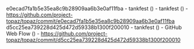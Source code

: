 e0ecad7fa1b5e35ea8c9b28909aa6b3e0af11fba - tankfest () - tankfest () - https://github.com/project-topaz/topaz/commit/e0ecad7fa1b5e35ea8c9b28909aa6b3e0af11fba
d5cc25ea739228d425d472d59338b1300f200010 - tankfest () - GitHub Web Flow () - https://github.com/project-topaz/topaz/commit/d5cc25ea739228d425d472d59338b1300f200010
